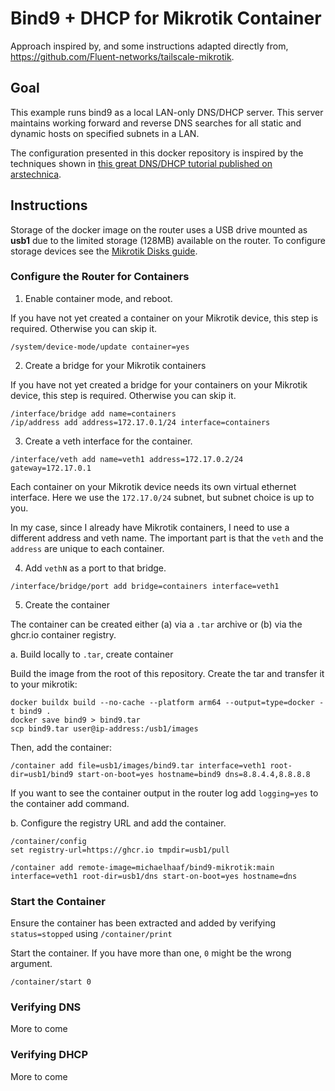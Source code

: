 # Bind9 + DHCP for Mikrotik Container

Approach inspired by, and some instructions adapted directly from, https://github.com/Fluent-networks/tailscale-mikrotik.

## Goal

This example runs bind9 as a local LAN-only DNS/DHCP server. This server maintains working forward and reverse DNS searches for all static and dynamic hosts on specified subnets in a LAN.

The configuration presented in this docker repository is inspired by the techniques shown in [this great DNS/DHCP tutorial published on arstechnica](https://arstechnica.com/information-technology/2024/02/doing-dns-and-dhcp-for-your-lan-the-old-way-the-way-that-works/).

## Instructions

Storage of the docker image on the router uses a USB drive mounted as **usb1** due to the limited storage (128MB) available on the router. To configure storage devices see the [Mikrotik Disks guide](https://help.mikrotik.com/docs/display/ROS/Disks).

### Configure the Router for Containers

1. Enable container mode, and reboot.

If you have not yet created a container on your Mikrotik device, this step is required. Otherwise you can skip it.

```
/system/device-mode/update container=yes
```

2. Create a bridge for your Mikrotik containers

If you have not yet created a bridge for your containers on your Mikrotik device, this step is required. Otherwise you can skip it.

```
/interface/bridge add name=containers
/ip/address add address=172.17.0.1/24 interface=containers
```

3. Create a veth interface for the container.

```
/interface/veth add name=veth1 address=172.17.0.2/24 gateway=172.17.0.1
```

Each container on your Mikrotik device needs its own virtual ethernet interface. Here we use the `172.17.0/24` subnet, but subnet choice is up to you.

In my case, since I already have Mikrotik containers, I need to use a different address and veth name. The important part is that the `veth` and the `address` are unique to each container.

4. Add `vethN` as a port to that bridge.

```
/interface/bridge/port add bridge=containers interface=veth1
```

5. Create the container

The container can be created either (a) via a `.tar` archive or (b) via the ghcr.io container registry.

a. Build locally to `.tar`, create container

Build the image from the root of this repository. Create the tar and transfer it to your mikrotik:

```
docker buildx build --no-cache --platform arm64 --output=type=docker -t bind9 .
docker save bind9 > bind9.tar
scp bind9.tar user@ip-address:/usb1/images
```

Then, add the container:

```
/container add file=usb1/images/bind9.tar interface=veth1 root-dir=usb1/bind9 start-on-boot=yes hostname=bind9 dns=8.8.4.4,8.8.8.8
```

If you want to see the container output in the router log add `logging=yes` to the container add command.

b. Configure the registry URL and add the container.

```
/container/config 
set registry-url=https://ghcr.io tmpdir=usb1/pull

/container add remote-image=michaelhaaf/bind9-mikrotik:main interface=veth1 root-dir=usb1/dns start-on-boot=yes hostname=dns
```

### Start the Container

Ensure the container has been extracted and added by verifying `status=stopped` using `/container/print` 

Start the container. If you have more than one, `0` might be the wrong argument.

```
/container/start 0
```

### Verifying DNS

More to come

### Verifying DHCP

More to come
